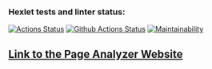 ### Hexlet tests and linter status:
[![Actions Status](https://github.com/DLineX/python-project-83/actions/workflows/hexlet-check.yml/badge.svg)](https://github.com/DLineX/python-project-83/actions)
[![Github Actions Status](https://github.com/DLineX/python-project-83/workflows/Github%20Actions/badge.svg)](https://github.com/DLineX/python-project-83/pyci.yml)
[![Maintainability](https://api.codeclimate.com/v1/badges/b919db79a4f8c1ff7747/maintainability)](https://codeclimate.com/github/DLineX/python-project-83/maintainability)
## [Link to the Page Analyzer Website](https://d-lines-page-analyzer.onrender.com)
